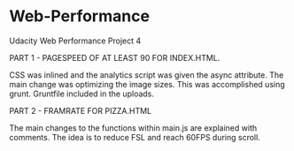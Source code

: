 # Web-Performance

Udacity Web Performance Project 4 

PART 1  - PAGESPEED OF AT LEAST 90 FOR INDEX.HTML.

CSS was inlined and the analytics script was given the async attribute. The main change was optimizing the image sizes.
This was accomplished using grunt. Gruntfile included in the uploads. 

PART 2 - FRAMRATE FOR PIZZA.HTML 

The main changes to the functions within main.js are explained with comments. The idea is to reduce FSL and reach 60FPS during
scroll. 





